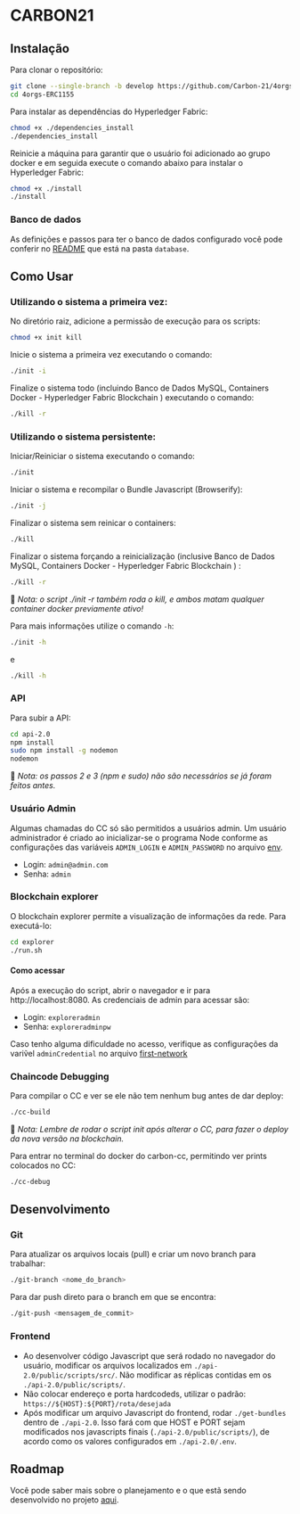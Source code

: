 # CARBON21

## Instalação

Para clonar o repositório:

```sh
git clone --single-branch -b develop https://github.com/Carbon-21/4orgs-ERC1155.git
cd 4orgs-ERC1155
```

Para instalar as dependências do Hyperledger Fabric:

```sh
chmod +x ./dependencies_install
./dependencies_install
```

Reinicie a máquina para garantir que o usuário foi adicionado ao grupo docker e em seguida execute o comando abaixo para instalar o Hyperledger Fabric:

```sh
chmod +x ./install
./install
```

### Banco de dados

As definições e passos para ter o banco de dados configurado você pode conferir no [README](./database/README.md) que está na pasta `database`.

## Como Usar

### Utilizando o sistema a primeira vez:

No diretório raiz, adicione a permissão de execução para os scripts:

```sh
chmod +x init kill
```

Inicie o sistema a primeira vez executando o comando:

```sh
./init -i
```

Finalize o sistema todo (incluindo Banco de Dados MySQL, Containers Docker - Hyperledger Fabric Blockchain ) executando o comando:

```sh
./kill -r
```

### Utilizando o sistema persistente:

Iniciar/Reiniciar o sistema executando o comando:

```sh
./init
```

Iniciar o sistema e recompilar o Bundle Javascript (Browserify):

```sh
./init -j
```

Finalizar o sistema sem reinicar o containers:

```sh
./kill
```

Finalizar o sistema forçando a reinicialização (inclusive Banco de Dados MySQL, Containers Docker - Hyperledger Fabric Blockchain ) :

```sh
./kill -r
```

:rotating_light: _Nota: o script ./init -r também roda o kill, e ambos matam qualquer container docker previamente ativo!_

Para mais informações utilize o comando `-h`:

```sh
./init -h
```

e

```sh
./kill -h
```

### API

Para subir a API:

```sh
cd api-2.0
npm install
sudo npm install -g nodemon
nodemon
```

:rotating_light: _Nota: os passos 2 e 3 (npm e sudo) não são necessários se já foram feitos antes._

### Usuário Admin

Algumas chamadas do CC só são permitidos a usuários admin. Um usuário administrador é criado ao inicializar-se o programa Node conforme as configurações das variáveis `ADMIN_LOGIN` e `ADMIN_PASSWORD` no arquivo [env](api-2.0/.env).

- Login: `admin@admin.com`
- Senha: `admin`

### Blockchain explorer

O blockchain explorer permite a visualização de informações da rede. Para executá-lo:

```sh
cd explorer
./run.sh
```

#### Como acessar

Após a execução do script, abrir o navegador e ir para http://localhost:8080.
As credenciais de admin para acessar são:

- Login: `exploreradmin`
- Senha: `exploreradminpw`

Caso tenho alguma dificuldade no acesso, verifique as configurações da variṽel `adminCredential` no arquivo [first-network](./explorer/connection-profile/first-network_2.2.json)

### Chaincode Debugging

Para compilar o CC e ver se ele não tem nenhum bug antes de dar deploy:

```sh
./cc-build
```

:rotating_light: _Nota: Lembre de rodar o script init após alterar o CC, para fazer o deploy da nova versão na blockchain._

Para entrar no terminal do docker do carbon-cc, permitindo ver prints colocados no CC:

```sh
./cc-debug
```

## Desenvolvimento

### Git

Para atualizar os arquivos locais (pull) e criar um novo branch para trabalhar:

```sh
./git-branch <nome_do_branch>
```

Para dar push direto para o branch em que se encontra:

```sh
./git-push <mensagem_de_commit>
```

### Frontend

- Ao desenvolver código Javascript que será rodado no navegador do usuário, modificar os arquivos localizados em `./api-2.0/public/scripts/src/`. Não modificar as réplicas contidas em os `./api-2.0/public/scripts/`.
- Não colocar endereço e porta hardcodeds, utilizar o padrão: `https://${HOST}:${PORT}/rota/desejada`
- Após modificar um arquivo Javascript do frontend, rodar `./get-bundles` dentro de `./api-2.0`. Isso fará com que HOST e PORT sejam modificados nos javascripts finais (`./api-2.0/public/scripts/`), de acordo como os valores configurados em `./api-2.0/.env`.

## Roadmap

Você pode saber mais sobre o planejamento e o que estã sendo desenvolvido no projeto [aqui](https://github.com/orgs/Carbon-21/projects/1).

